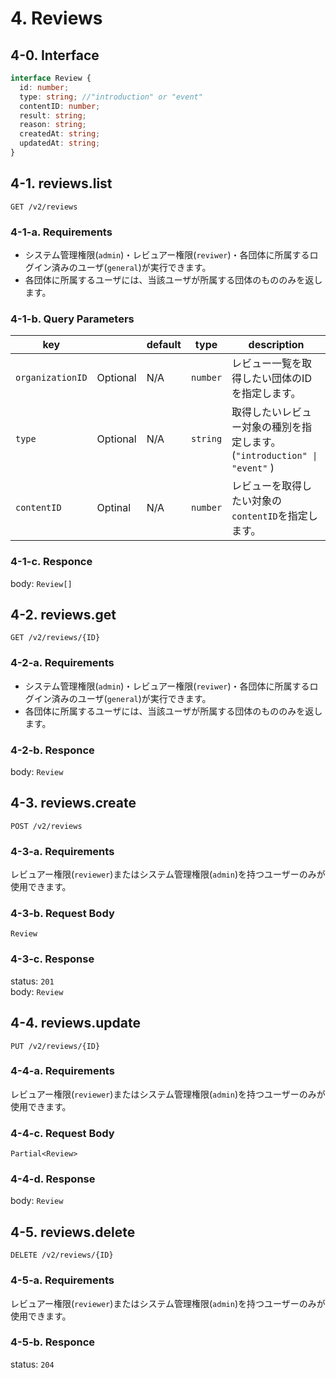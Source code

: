 # 4. Reviews

## 4-0. Interface

```typescript
interface Review {
  id: number;
  type: string; //"introduction" or "event"
  contentID: number;
  result: string;
  reason: string;
  createdAt: string;
  updatedAt: string;
}
```
## 4-1. reviews.list
`GET /v2/reviews`
### 4-1-a. Requirements
- システム管理権限(`admin`)・レビュアー権限(`reviwer`)・各団体に所属するログイン済みのユーザ(`general`)が実行できます。
- 各団体に所属するユーザには、当該ユーザが所属する団体のもののみを返します。

### 4-1-b. Query Parameters
| key |  | default | type | description |
|---|---|---|---|---|
| `organizationID` | Optional | N/A | `number` | レビュー一覧を取得したい団体のIDを指定します。
| `type` | Optional | N/A | `string` | 取得したいレビュー対象の種別を指定します。(`"introduction" \| "event"` )
| `contentID` | Optinal | N/A | `number` | レビューを取得したい対象の`contentID`を指定します。

### 4-1-c. Responce
body: `Review[]`

## 4-2. reviews.get
`GET /v2/reviews/{ID}` 

### 4-2-a. Requirements
- システム管理権限(`admin`)・レビュアー権限(`reviwer`)・各団体に所属するログイン済みのユーザ(`general`)が実行できます。
- 各団体に所属するユーザには、当該ユーザが所属する団体のもののみを返します。

### 4-2-b. Responce
body: `Review`

## 4-3. reviews.create
`POST /v2/reviews`

### 4-3-a. Requirements
レビュアー権限(`reviewer`)またはシステム管理権限(`admin`)を持つユーザーのみが使用できます。

### 4-3-b. Request Body
`Review`

### 4-3-c. Response

status: `201`  
body: `Review`

## 4-4. reviews.update

`PUT /v2/reviews/{ID}` 

### 4-4-a. Requirements

レビュアー権限(`reviewer`)またはシステム管理権限(`admin`)を持つユーザーのみが使用できます。

### 4-4-c. Request Body
`Partial<Review>`

### 4-4-d. Response
body: `Review`

## 4-5. reviews.delete
`DELETE /v2/reviews/{ID}`

### 4-5-a. Requirements
レビュアー権限(`reviewer`)またはシステム管理権限(`admin`)を持つユーザーのみが使用できます。

### 4-5-b. Responce
status: `204`
